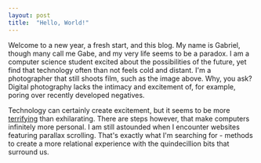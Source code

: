 ```yaml
---
layout: post
title:  "Hello, World!"
---
```


Welcome to a new year, a fresh start, and this blog. My name is Gabriel, though many call me Gabe, and my very life seems to be a paradox. I am a computer science student excited about the possibilities of the future, yet find that technology often than not feels cold and distant. I'm a photographer that still shoots film, such as the image above. Why, you ask? Digital photography lacks the intimacy and excitement of, for example, poring over recently developed negatives.

Technology can certainly create excitement, but it seems to be more [terrifying](http://www.youtube.com/watch?v=tFrjrgBV8K0) than exhilarating. There are steps however, that make computers infinitely more personal. I am still astounded when I encounter websites featuring parallax scrolling. That's exactly what I'm searching for - methods to create a more relational experience with the quindecillion bits that surround us.
